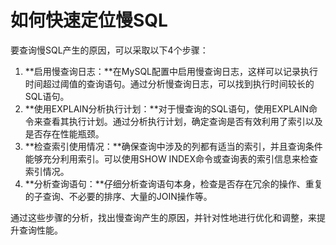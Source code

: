 # 如何快速定位慢SQL

要查询慢SQL产生的原因，可以采取以下4个步骤：

1. **启用慢查询日志：**在MySQL配置中启用慢查询日志，这样可以记录执行时间超过阈值的查询语句。通过分析慢查询日志，可以找到执行时间较长的SQL语句。
2. **使用EXPLAIN分析执行计划：**对于慢查询的SQL语句，使用EXPLAIN命令来查看其执行计划。通过分析执行计划，确定查询是否有效利用了索引以及是否存在性能瓶颈。
3. **检查索引使用情况：**确保查询中涉及的列都有适当的索引，并且查询条件能够充分利用索引。可以使用SHOW INDEX命令或查询表的索引信息来检查索引情况。
4. **分析查询语句：**仔细分析查询语句本身，检查是否存在冗余的操作、重复的子查询、不必要的排序、大量的JOIN操作等。

通过这些步骤的分析，找出慢查询产生的原因，并针对性地进行优化和调整，来提升查询性能。


